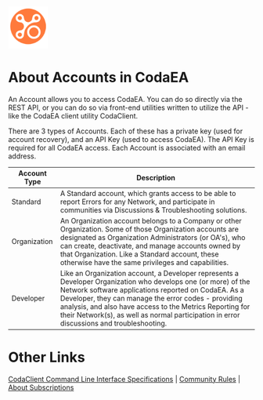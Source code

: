 ﻿![Coda Logo](https://github.com/info-tpr/CodaEA/blob/main/images/CodaLogo-Imageonly-transparent.png?raw=true)

# About Accounts in CodaEA

An Account allows you to access CodaEA.  You can do so directly via the REST API, or you can do so via front-end utilities written to utilize the API - like the CodaEA client utility CodaClient.

There are 3 types of Accounts.  Each of these has a private key (used for account recovery), and an API Key (used to access CodaEA).  The API Key is required for all CodaEA access.  Each Account is associated with an email address.

Account Type | Description
---- | ----
Standard | A Standard account, which grants access to be able to report Errors for any Network, and participate in communities via Discussions & Troubleshooting solutions.
Organization | An Organization account belongs to a Company or other Organization.  Some of those Organization accounts are designated as Organization Administrators (or OA's), who can create, deactivate, and manage accounts owned by that Organization.  Like a Standard account, these otherwise have the same privileges and capabilities.
Developer | Like an Organization account, a Developer represents a Developer Organization who develops one (or more) of the Network software applications reported on CodaEA.  As a Developer, they can manage the error codes - providing analysis, and also have access to the Metrics Reporting for their Network(s), as well as normal participation in error discussions and troubleshooting.


# Other Links

[CodaClient Command Line Interface Specifications](CodaClient_CLI.md) | [Community Rules](Community_Rules.md) | [About Subscriptions](Subscriptions.md)
